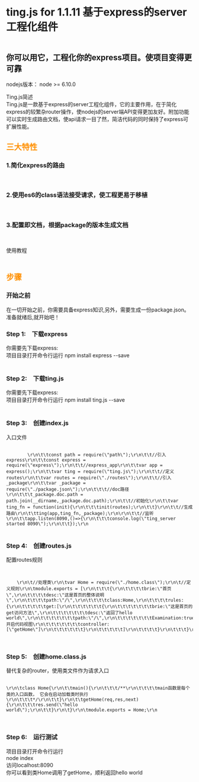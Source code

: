ting.js for 1.1.11 基于express的server工程化组件
==============================
<a href="https://travis-ci.org/294678380/Ting.js"><img src="https://api.travis-ci.org/294678380/Ting.js.svg?branch=master" alt="" data-canonical-src="https://api.travis-ci.org/294678380/Ting.js.svg?branch=master" style="max-width:100%;"></a>
<h2>你可以用它，工程化你的express项目。使项目变得更可靠</h2>


<p>
	nodejs版本：
	node >= 6.10.0
</p>


<div class="ta-right">
<div><div id="jianshu" class="ta-title"><!-- react-text: 293 -->Ting.js简述<!-- /react-text --><span style="color: rgb(255, 144, 0);"></span></div><div class="ta-content"><div><!-- react-text: 297 -->Ting.js是一款基于express的server工程化组件，它的主要作用，在于简化express的较繁杂router操作，使nodejs的server端API变得更加友好。附加功能可以实时生成路由文档，使api请求一目了然，简洁代码的同时保持了express可扩展性能。<!-- /react-text --><br></div><div><h2 id="jianshu三大特性" style="color: rgb(255, 144, 0);">三大特性</h2><div class="ta-content-path"><h3 id="jianshu三大特性0"><!-- react-text: 303 -->1.简化express的路由<!-- /react-text --><span style="color: rgb(255, 144, 0);"></span></h3><p><span><!-- react-text: 307 --><!-- /react-text --><br></span></p><div></div></div><div class="ta-content-path"><h3 id="jianshu三大特性1"><!-- react-text: 312 -->2.使用es6的class语法接受请求，使工程更易于移植<!-- /react-text --><span style="color: rgb(255, 144, 0);"></span></h3><p><span><!-- react-text: 316 --><!-- /react-text --><br></span></p><div></div></div><div class="ta-content-path"><h3 id="jianshu三大特性2"><!-- react-text: 321 -->3.配置即文档，根据package的版本生成文档<!-- /react-text --><span style="color: rgb(255, 144, 0);"></span></h3><p><span><!-- react-text: 325 --><!-- /react-text --><br></span></p><div></div></div></div></div></div><div><div id="jiaocheng" class="ta-title"><!-- react-text: 330 -->使用教程<!-- /react-text --><span style="color: rgb(255, 144, 0);"></span></div><div class="ta-content"><div><!-- react-text: 334 --><!-- /react-text --><br></div><div><h2 id="jiaocheng步骤" style="color: rgb(255, 144, 0);">步骤</h2><div class="ta-content-path"><h3 id="jiaocheng步骤0"><!-- react-text: 340 -->开始之前<!-- /react-text --><span style="color: rgb(255, 144, 0);"></span></h3><p><span><!-- react-text: 344 -->在一切开始之前，你需要具备express知识,另外，需要生成一份package.json。<!-- /react-text --><br></span><span><!-- react-text: 347 -->准备就绪后,就开始吧！<!-- /react-text --><br></span></p><div></div></div><div class="ta-content-path"><h3 id="jiaocheng步骤1"><!-- react-text: 352 -->
Step 1:　下载express<!-- /react-text -->
<span style="color: rgb(255, 144, 0);"></span></h3><p><span>
<!-- react-text: 356 -->你需要先下载express:<!-- /react-text --><br></span><span><!-- react-text: 359 -->项目目录打开命令行运行 npm install express --save<!-- /react-text --><br></span>
<span><!-- react-text: 362 --><!-- /react-text --><br></span></p><div></div></div><div class="ta-content-path"><h3 id="jiaocheng步骤2"><!-- react-text: 367 -->Step 2:　下载ting.js<!-- /react-text -->
<span style="color: rgb(255, 144, 0);"></span></h3><p><span><!-- react-text: 371 -->你需要先下载express:<!-- /react-text --><br></span><span><!-- react-text: 374 -->项目目录打开命令行运行 npm install ting.js --save<!-- /react-text --><br></span><span><!-- react-text: 377 --><!-- /react-text --><br></span></p><div></div></div><div class="ta-content-path"><h3 id="jiaocheng步骤3"><!-- react-text: 382 -->
Step 3:　创建index.js<!-- /react-text -->
<span style="color: rgb(255, 144, 0);"></span></h3><p>
<span><!-- react-text: 386 -->入口文件<!-- /react-text --><br></span></p>
<div class="code_view">
<pre class=" line-numbers language-javascript">
<code id="codeview_3" class=" language-javascript">
		\r\n\t\tconst path = require(\"path\");\r\n\t\t//引入express\r\n\t\tconst express = require(\"express\");\r\n\t\t//express_app\r\n\t\tvar app = express();\r\n\t\tvar ting = require(\"ting.js\");\r\n\t\t//定义routes\r\n\t\tvar routes = require(\"./routes\");\r\n\t\t//引入_package\r\n\t\tvar _package = require(\"./package.json\");\r\n\t\t\t//doc路径\r\n\t\t\t_package.doc.path = path.join(__dirname,_package.doc.path);\r\n\t\t//初始化\r\n\t\tvar ting_fn = function(init){\r\n\t\t\tinit(routes);\r\n\t\t}\r\n\t\t//生成路由\r\n\t\tting(app,ting_fn,_package);\r\n\r\n\t\t//监听\r\n\t\tapp.listen(8090,()=>{\r\n\t\t\tconsole.log(\"ting_server started 8090\");\r\n\t\t});\r\n
</code>
</pre>
</div></div>
<div class="ta-content-path"><h3 id="jiaocheng步骤4"><!-- react-text: 393 -->Step 4:　创建routes.js<!-- /react-text --><span style="color: rgb(255, 144, 0);"></span></h3><p><span><!-- react-text: 397 -->配置routes规则<!-- /react-text --><br></span></p><div class="code_view">

<pre class=" line-numbers language-javascript">
<code id="codeview_4" class=" language-javascript">
	
	\r\n\t//处理类\r\n\tvar Home = require(\"./home.class\");\r\n\t//定义规则\r\n\tmodule.exports = [\r\n\t\t\t{\r\n\t\t\t\tbrie:\"首页\",\r\n\t\t\t\tdesc:\"这是首页的整体说明\",\r\n\t\t\t\tpath:\"/\",\r\n\t\t\t\tclass:Home,\r\n\t\t\t\trules:{\r\n\t\t\t\t\tget:[\r\n\t\t\t\t\t\t{\r\n\t\t\t\t\t\t\tbrie:\"这是首页的get访问方法\",\r\n\t\t\t\t\t\t\tdesc:\"返回了hello world\",\r\n\t\t\t\t\t\t\tpath:\"/\",\r\n\t\t\t\t\t\t\tExamination:true,\t//开启代码视图\r\n\t\t\t\t\t\t\tcontroller:[\"getHome\"]\r\n\t\t\t\t\t\t}\r\n\t\t\t\t\t]\r\n\t\t\t\t}\r\n\t\t\t}\r\n\t]\r\n

</code>
</pre>

</div></div><div class="ta-content-path"><h3 id="jiaocheng步骤5"><!-- react-text: 404 -->Step 5:　创建home.class.js<!-- /react-text --><span style="color: rgb(255, 144, 0);"></span></h3><p><span><!-- react-text: 408 -->替代复杂的router，使用类文件作为请求入口<!-- /react-text --><br></span></p><div class="code_view">
<pre class=" line-numbers language-javascript">
<code id="codeview_5" class=" language-javascript">
\r\n\tclass Home{\r\n\t\tmain(){\r\n\t\t\t/**\r\n\t\t\t\tmain函数是每个类的入口函数， 它会在启动加载类时执行\r\n\t\t\t*/\r\n\t\t}\r\n\t\tgetHome(req,res,next){\r\n\t\t\tres.send(\"hello world\");\r\n\t\t}\r\n\t}\r\n\tmodule.exports = Home;\r\n

</code>
</pre>
</div></div>
<div class="ta-content-path">
<h3 id="jiaocheng步骤6"><!-- react-text: 415 -->Step 6:　运行测试<!-- /react-text --><span style="color: rgb(255, 144, 0);"></span></h3><p><span><!-- react-text: 419 -->项目目录打开命令行运行<!-- /react-text --><br></span><span><!-- react-text: 422 -->node index<!-- /react-text --><br></span><span><!-- react-text: 425 -->访问localhost:8090<!-- /react-text --><br></span><span><!-- react-text: 428 -->你可以看到类Home调用了getHome，顺利返回hello world<!-- /react-text --><br></span></p><div></div></div></div></div></div><div>

</div>



